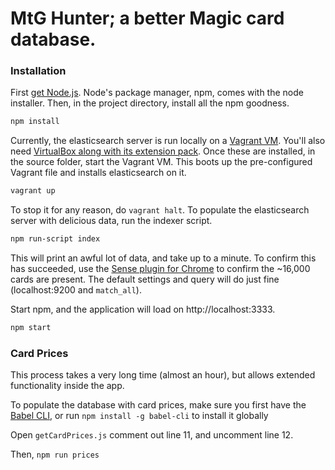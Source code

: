 # MtG Hunter; a better Magic card database.

### Installation
First [get Node.js](https://nodejs.org/en/download). Node's package manager, npm, comes with the node installer. Then, in the project directory, install all the npm goodness.
```bash
npm install
```
Currently, the elasticsearch server is run locally on a [Vagrant VM](https://www.vagrantup.com). You'll also need [VirtualBox along with its extension pack](https://www.virtualbox.org/wiki/Downloads). Once these are installed, in the source folder, start the Vagrant VM. This boots up the pre-configured Vagrant file and installs elasticsearch on it.
```bash
vagrant up
```
To stop it for any reason, do ```vagrant halt```.
To populate the elasticsearch server with delicious data, run the indexer script.
```bash
npm run-script index
```
This will print an awful lot of data, and take up to a minute. To confirm this has succeeded, use the [Sense plugin for Chrome](https://chrome.google.com/webstore/detail/sense-beta/lhjgkmllcaadmopgmanpapmpjgmfcfig?hl=en) to confirm the ~16,000 cards are present. The default settings and query will do just fine (localhost:9200 and ```match_all```).

Start npm, and the application will load on http://localhost:3333.
```bash
npm start
```

### Card Prices
This process takes a very long time (almost an hour), but allows extended functionality inside the app.

To populate the database with card prices, make sure you first have the [Babel CLI](https://babeljs.io/docs/usage/cli/), or run `npm install -g babel-cli` to install it globally

Open `getCardPrices.js` comment out line 11, and uncomment line 12.

Then, `npm run prices`